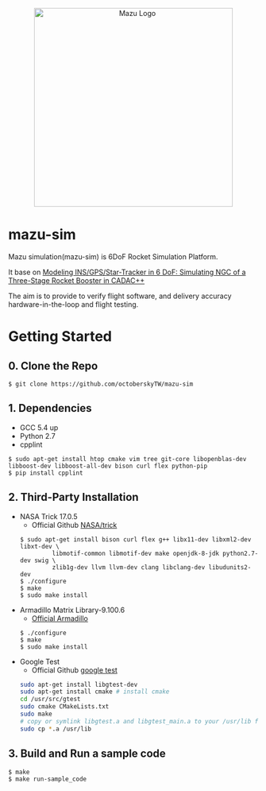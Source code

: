 <p align=center>
<img src="https://raw.githubusercontent.com/octoberskyTW/mazu-sim/master/Mazu-sim_logo.jpg" alt="Mazu Logo" height=400px>
</p>

# mazu-sim
Mazu simulation(mazu-sim) is 6DoF Rocket Simulation Platform.

It base on [Modeling INS/GPS/Star-Tracker in 6 DoF: Simulating NGC of a Three-Stage Rocket Booster in CADAC++](https://www.amazon.com/Modeling-INS-GPS-Star-Tracker-DoF/dp/1518899315)

The aim is to provide to verify flight software, and delivery accuracy hardware-in-the-loop and flight testing.

# Getting Started
## 0. Clone the Repo
```
$ git clone https://github.com/octoberskyTW/mazu-sim
```
## 1. Dependencies
 - GCC 5.4 up
 - Python 2.7
 - cpplint
```
$ sudo apt-get install htop cmake vim tree git-core libopenblas-dev libboost-dev libboost-all-dev bison curl flex python-pip
$ pip install cpplint
```

## 2. Third-Party Installation
 - NASA Trick 17.0.5
   - Official Github [NASA/trick](https://github.com/nasa/trick)
   ```
   $ sudo apt-get install bison curl flex g++ libx11-dev libxml2-dev libxt-dev \
            libmotif-common libmotif-dev make openjdk-8-jdk python2.7-dev swig \
            zlib1g-dev llvm llvm-dev clang libclang-dev libudunits2-dev
   $ ./configure
   $ make
   $ sudo make install
   ```
 - Armadillo Matrix Library-9.100.6
   - [Official Armadillo](http://arma.sourceforge.net/)
   ```
   $ ./configure
   $ make
   $ sudo make install
   ``` 
- Google Test
  - Official Github [google test](https://github.com/google/googletest)
  ```bash
  sudo apt-get install libgtest-dev
  sudo apt-get install cmake # install cmake
  cd /usr/src/gtest
  sudo cmake CMakeLists.txt
  sudo make
  # copy or symlink libgtest.a and libgtest_main.a to your /usr/lib folder
  sudo cp *.a /usr/lib
  ```
## 3. Build and Run a sample code
```
$ make
$ make run-sample_code
```
